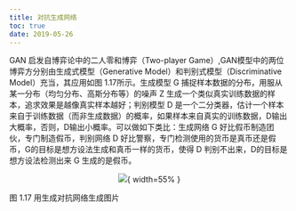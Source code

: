```yaml
---
title: 对抗生成网络
toc: true
date: 2019-05-26
---
```




GAN 启发自博弈论中的二人零和博弈（Two-player Game）,GAN模型中的两位博弈方分别由生成式模型（Generative Model）和判别式模型（Discriminative Model）充当，其应用如图 1.17所示。生成模型 G 捕捉样本数据的分布，用服从某一分布（均匀分布、高斯分布等）的噪声 Z 生成一个类似真实训练数据的样本，追求效果是越像真实样本越好；判别模型 D 是一个二分类器，估计一个样本来自于训练数据（而非生成数据）的概率，如果样本来自真实的训练数据，D输出大概率，否则，D输出小概率。可以做如下类比：生成网络 G 好比假币制造团伙，专门制造假币，判别网络 D 好比警察，专门检测使用的货币是真币还是假币，G的目标是想方设法生成和真币一样的货币，使得 D 判别不出来，D的目标是想方设法检测出来 G 生成的是假币。

<center>

![](http://images.iterate.site/blog/image/20190526/XHULNSIjn3QN.png?imageslim){ width=55% }

</center>


图 1.17 用生成对抗网络生成图片
